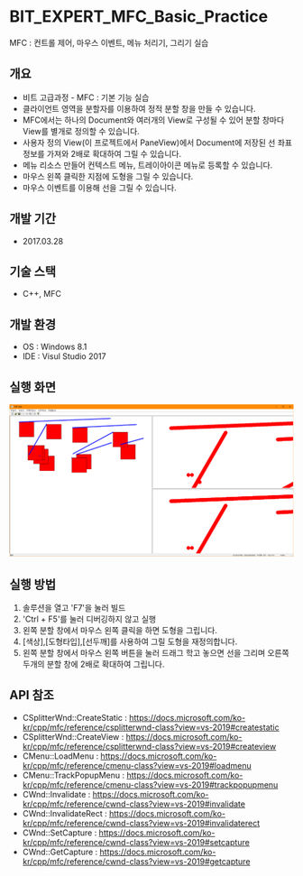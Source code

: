 # BIT_EXPERT_MFC_Basic_Practice
MFC : 컨트롤 제어, 마우스 이벤트, 메뉴 처리기, 그리기 실습

## 개요
* 비트 고급과정 - MFC : 기본 기능 실습
* 클라이언트 영역을 분할자를 이용하여 정적 분할 창을 만들 수 있습니다.
* MFC에서는 하나의 Document와 여러개의 View로 구성될 수 있어 분할 창마다 View를 별개로 정의할 수 있습니다.
* 사용자 정의 View(이 프로젝트에서 PaneView)에서 Document에 저장된 선 좌표 정보를 가져와 2배로 확대하여 그릴 수 있습니다.
* 메뉴 리소스 만들어 컨텍스트 메뉴, 트레이아이콘 메뉴로 등록할 수 있습니다.
* 마우스 왼쪽 클릭한 지점에 도형을 그릴 수 있습니다.
* 마우스 이벤트를 이용해 선을 그릴 수 있습니다.

## 개발 기간
* 2017.03.28

## 기술 스택
* C++, MFC

## 개발 환경
* OS : Windows 8.1
* IDE : Visul Studio 2017

## 실행 화면
![실행화면](./Images/run1.png)

## 실행 방법
1. 솔루션을 열고 'F7'을 눌러 빌드
2. 'Ctrl + F5'를 눌러 디버깅하지 않고 실행
3. 왼쪽 분할 창에서 마우스 왼쪽 클릭을 하면 도형을 그립니다.
4. [색상],[도형타입],[선두깨]를 사용하여 그릴 도형을 재정의합니다.
5. 왼쪽 분할 창에서 마우스 왼쪽 버튼을 눌러 드래그 학고 놓으면 선을 그리며 오른쪽 두개의 분할 창에 2배로 확대하여 그립니다.

## API 참조
* CSplitterWnd::CreateStatic : <https://docs.microsoft.com/ko-kr/cpp/mfc/reference/csplitterwnd-class?view=vs-2019#createstatic>
* CSplitterWnd::CreateView : <https://docs.microsoft.com/ko-kr/cpp/mfc/reference/csplitterwnd-class?view=vs-2019#createview>
* CMenu::LoadMenu : <https://docs.microsoft.com/ko-kr/cpp/mfc/reference/cmenu-class?view=vs-2019#loadmenu>
* CMenu::TrackPopupMenu : <https://docs.microsoft.com/ko-kr/cpp/mfc/reference/cmenu-class?view=vs-2019#trackpopupmenu>
* CWnd::Invalidate : <https://docs.microsoft.com/ko-kr/cpp/mfc/reference/cwnd-class?view=vs-2019#invalidate>
* CWnd::InvalidateRect : <https://docs.microsoft.com/ko-kr/cpp/mfc/reference/cwnd-class?view=vs-2019#invalidaterect>
* CWnd::SetCapture : <https://docs.microsoft.com/ko-kr/cpp/mfc/reference/cwnd-class?view=vs-2019#setcapture>
* CWnd::GetCapture : <https://docs.microsoft.com/ko-kr/cpp/mfc/reference/cwnd-class?view=vs-2019#getcapture>